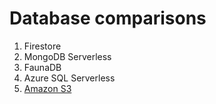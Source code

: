 # Database comparisons

1. Firestore
2. MongoDB Serverless
3. FaunaDB
4. Azure SQL Serverless
5. [Amazon S3](https://petewarden.com/2010/10/01/how-i-ended-up-using-s3-as-my-database/)
